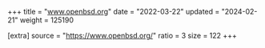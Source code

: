 +++
title = "www.openbsd.org"
date = "2022-03-22"
updated = "2024-02-21"
weight = 125190

[extra]
source = "https://www.openbsd.org/"
ratio = 3
size = 122
+++
